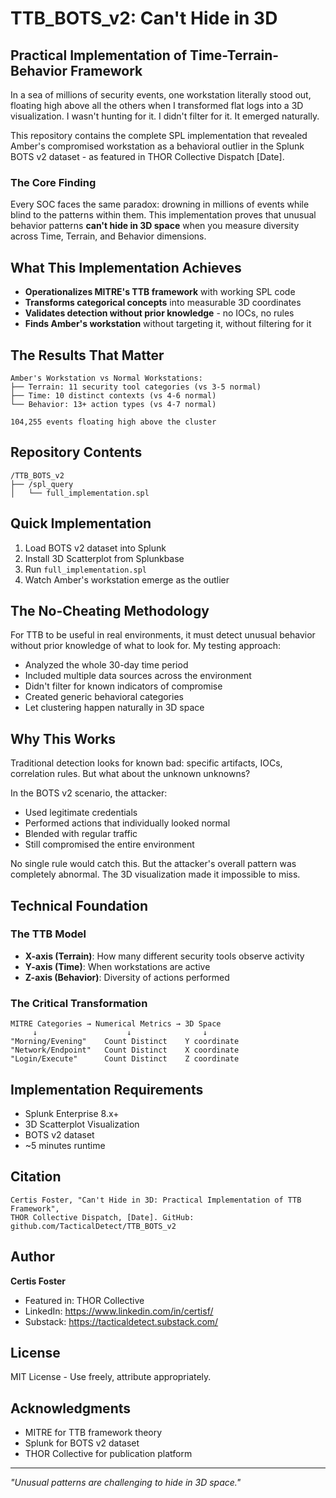 # TTB_BOTS_v2: Can't Hide in 3D

## Practical Implementation of Time-Terrain-Behavior Framework

In a sea of millions of security events, one workstation literally stood out, floating high above all the others when I transformed flat logs into a 3D visualization. I wasn't hunting for it. I didn't filter for it. It emerged naturally.

This repository contains the complete SPL implementation that revealed Amber's compromised workstation as a behavioral outlier in the Splunk BOTS v2 dataset - as featured in THOR Collective Dispatch [Date].

### The Core Finding
Every SOC faces the same paradox: drowning in millions of events while blind to the patterns within them. This implementation proves that unusual behavior patterns **can't hide in 3D space** when you measure diversity across Time, Terrain, and Behavior dimensions.

## What This Implementation Achieves

- **Operationalizes MITRE's TTB framework** with working SPL code
- **Transforms categorical concepts** into measurable 3D coordinates  
- **Validates detection without prior knowledge** - no IOCs, no rules
- **Finds Amber's workstation** without targeting it, without filtering for it

## The Results That Matter

```
Amber's Workstation vs Normal Workstations:
├── Terrain: 11 security tool categories (vs 3-5 normal)
├── Time: 10 distinct contexts (vs 4-6 normal)
└── Behavior: 13+ action types (vs 4-7 normal)

104,255 events floating high above the cluster
```

## Repository Contents

```
/TTB_BOTS_v2
├── /spl_query
│   └── full_implementation.spl
```

## Quick Implementation

1. Load BOTS v2 dataset into Splunk
2. Install 3D Scatterplot from Splunkbase
3. Run `full_implementation.spl`
4. Watch Amber's workstation emerge as the outlier

## The No-Cheating Methodology

For TTB to be useful in real environments, it must detect unusual behavior without prior knowledge of what to look for. My testing approach:

- Analyzed the whole 30-day time period
- Included multiple data sources across the environment
- Didn't filter for known indicators of compromise
- Created generic behavioral categories
- Let clustering happen naturally in 3D space

## Why This Works

Traditional detection looks for known bad: specific artifacts, IOCs, correlation rules. But what about the unknown unknowns?

In the BOTS v2 scenario, the attacker:
- Used legitimate credentials
- Performed actions that individually looked normal
- Blended with regular traffic
- Still compromised the entire environment

No single rule would catch this. But the attacker's overall pattern was completely abnormal. The 3D visualization made it impossible to miss.

## Technical Foundation

### The TTB Model
- **X-axis (Terrain)**: How many different security tools observe activity
- **Y-axis (Time)**: When workstations are active
- **Z-axis (Behavior)**: Diversity of actions performed

### The Critical Transformation
```
MITRE Categories → Numerical Metrics → 3D Space
     ↓                    ↓                ↓
"Morning/Evening"    Count Distinct    Y coordinate
"Network/Endpoint"   Count Distinct    X coordinate  
"Login/Execute"      Count Distinct    Z coordinate
```

## Implementation Requirements

- Splunk Enterprise 8.x+
- 3D Scatterplot Visualization
- BOTS v2 dataset
- ~5 minutes runtime

## Citation

```
Certis Foster, "Can't Hide in 3D: Practical Implementation of TTB Framework", 
THOR Collective Dispatch, [Date]. GitHub: github.com/TacticalDetect/TTB_BOTS_v2
```

## Author

**Certis Foster**
- Featured in: THOR Collective
- LinkedIn: https://www.linkedin.com/in/certisf/
- Substack: https://tacticaldetect.substack.com/

## License

MIT License - Use freely, attribute appropriately.

## Acknowledgments

- MITRE for TTB framework theory
- Splunk for BOTS v2 dataset  
- THOR Collective for publication platform

---

*"Unusual patterns are challenging to hide in 3D space."*
